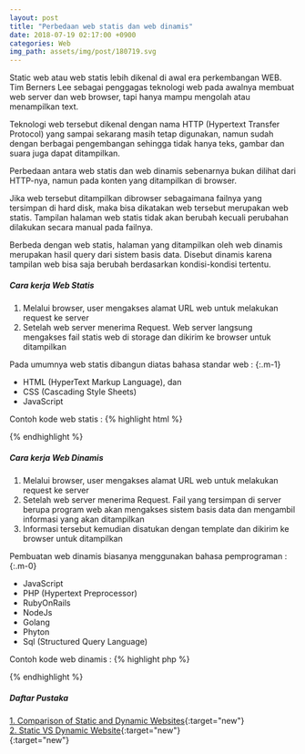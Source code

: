 ```yaml
---
layout: post
title: "Perbedaan web statis dan web dinamis"
date: 2018-07-19 02:17:00 +0900
categories: Web
img_path: assets/img/post/180719.svg
---
```


Static web atau web statis lebih dikenal di awal era perkembangan WEB. Tim Berners Lee sebagai penggagas teknologi web pada awalnya membuat web server dan web browser, tapi hanya mampu mengolah atau menampilkan text. 

Teknologi web tersebut dikenal dengan nama HTTP (Hypertext Transfer Protocol) yang sampai sekarang masih tetap digunakan,  namun sudah dengan berbagai pengembangan sehingga tidak hanya teks, gambar dan suara juga dapat ditampilkan.

Perbedaan antara web statis dan web dinamis sebenarnya bukan dilihat dari HTTP-nya, namun pada konten yang ditampilkan di browser.

Jika web tersebut ditampilkan dibrowser sebagaimana failnya yang tersimpan di hard disk, maka bisa dikatakan web tersebut merupakan web statis. Tampilan halaman web statis tidak akan berubah kecuali perubahan dilakukan secara manual pada failnya. 

Berbeda dengan web statis, halaman yang ditampilkan oleh web dinamis merupakan hasil query dari sistem basis data. Disebut dinamis karena tampilan web bisa saja berubah berdasarkan kondisi-kondisi tertentu.

##### Cara kerja Web Statis
1. Melalui browser, user mengakses alamat URL web untuk melakukan request ke server
2. Setelah web server menerima Request. Web server langsung mengakses fail statis web di storage dan dikirim ke browser untuk ditampilkan

Pada umumnya web statis dibangun diatas bahasa standar web : 
{:.m-1}
- HTML (HyperText Markup Language), dan
- CSS (Cascading Style Sheets)
- JavaScript 

Contoh kode web statis : 
{% highlight html %} 
<head>
    <title>
        "Nama Website"
    </title>
</head>
{% endhighlight %} 


##### Cara kerja Web Dinamis
1. Melalui browser, user mengakses alamat URL web untuk melakukan request ke server 
2. Setelah web server menerima Request. Fail yang tersimpan di server berupa program web akan mengakses sistem basis data dan mengambil informasi yang akan ditampilkan
3. Informasi tersebut kemudian disatukan dengan template dan dikirim ke browser untuk ditampilkan 

Pembuatan web dinamis biasanya menggunakan bahasa pemprograman : 
{:.m-0}
- JavaScript 
- PHP (Hypertext Preprocessor)
- RubyOnRails
- NodeJs
- Golang 
- Phyton
- Sql (Structured Query Language)

Contoh kode web dinamis : 
{% highlight php %} 
<head>
    <title>
        <?php get_nama_web() ?>
    </title>
</head>
{% endhighlight %}

##### Daftar Pustaka 
[1. Comparison of Static and Dynamic Websites](https://www.webnots.com/comparison-of-static-and-dynamic-website/){:target="new"}<br>
[2. Static VS Dynamic Website](https://www.javatpoint.com/website-static-vs-dynamic){:target="new"}<br>
[](){:target="new"}

